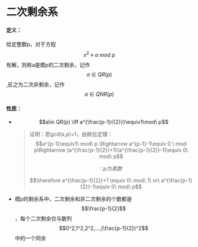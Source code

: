 # 二次剩余系

#### 定义：

给定整数p，对于方程$$x^2\ \equiv \ a  \ mod \ p$$有解，则称a是模p的二次剩余，记作$$a\in QR(p)$$,反之为二次非剩余，记作$$a\in QNR(p)$$

#### 性质：

* $$a\in QR(p) \iff a^{\frac{p-1}{{2}}}\equiv1\mod\ p$$

  > 证明：若gcd(a,p)=1，由欧拉定理：$$a^{p-1}\equiv1\ mod\ p \Rightarrow a^{p-1}-1\equiv 0 \ mod p\Rightarrow (a^{\frac{p-1}{2}}+1)(a^{\frac{p-1}{2}}-1)\equiv 0\ mod\ p$$
  >
  > $$\because p 为素数 $$
  >
  > $$\therefore a^{\frac{p-1}{2}}+1 \equiv 0\ mod\ 1\ or\ a^{\frac{p-1}{2}}-1\equiv 0\ mod\ p$$

* 模p的剩余系中，二次剩余和非二次剩余的个数都是$$\frac{p-1}{2}$$，每个二次剩余仅与数列$$0^2,1^2,2^2,...,(\frac{p-1}{2})^2$$中的一个同余